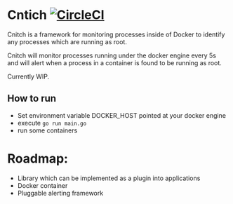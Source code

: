 # Cntich [![CircleCI](https://circleci.com/gh/nicholasjackson/cnitch.svg?style=svg)](https://circleci.com/gh/nicholasjackson/cnitch)

Cnitch is a framework for monitoring processes inside of Docker to identify any processes which are running as root. 

Cnitch will monitor processes running under the docker engine every 5s and will alert when a process in a container is found to be running as root.


Currently WIP.

## How to run
* Set environment variable DOCKER_HOST pointed at your docker engine
* execute `go run main.go`
* run some containers

# Roadmap:
* Library which can be implemented as a plugin into applications
* Docker container
* Pluggable alerting framework
